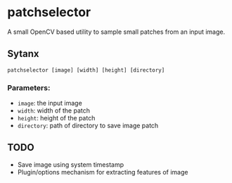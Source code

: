 # patchselector
A small OpenCV based utility to sample small patches from an input image.

## Sytanx
`patchselector [image] [width] [height] [directory]`

### Parameters:
- `image`: the input image
- `width`: width of the patch
- `height`: height of the patch
- `directory`: path of directory to save image patch

## TODO
- Save image using system timestamp
- Plugin/options mechanism for extracting features of image

